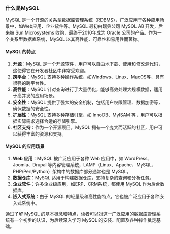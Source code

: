 ### 什么是MySQL

MySQL 是一个开源的关系型数据库管理系统（RDBMS），广泛应用于各种应用场景中，如Web应用、企业软件等。MySQL 最初由瑞典公司 MySQL AB 开发，后来被 Sun Microsystems 收购，最终于2010年成为 Oracle 公司的产品。作为一个关系型数据库系统，MySQL 以其高性能、可靠性和易用性而著称。

#### MySQL 的特点

1. **开源**：MySQL 是一个开源软件，用户可以自由地下载、使用和修改源代码，这使得它在开发者社区中非常受欢迎。
2. **跨平台**：MySQL 支持多种操作系统，如Windows、Linux、MacOS等，具有很强的跨平台性。
3. **高性能**：MySQL 针对查询进行了大量优化，能够高效处理大规模数据，适用于高并发的应用场景。
4. **安全性**：MySQL 提供了强大的安全机制，包括用户权限管理、数据加密等，确保数据的安全性。
5. **扩展性**：MySQL 支持多种存储引擎，如 InnoDB、MyISAM 等，用户可以根据实际需求选择合适的存储引擎。
6. **社区支持**：作为一个开源项目，MySQL 拥有一个庞大而活跃的社区，用户可以获得丰富的资源和支持。

#### MySQL 的应用场景

1. **Web 应用**：MySQL 被广泛应用于各种 Web 应用中，如 WordPress、Joomla、Drupal 等内容管理系统，LAMP（Linux、Apache、MySQL、PHP/Perl/Python）架构中的数据库部分通常也是 MySQL。
2. **数据仓库**：MySQL 适用于构建数据仓库，支持复杂的查询和分析任务。
3. **企业软件**：许多企业级应用，如ERP、CRM系统，都使用 MySQL 作为后台数据库。
4. **嵌入式系统**：由于 MySQL 的轻量级和高性能特点，它也被广泛应用于各种嵌入式系统中。

通过了解 MySQL 的基本概念和特点，读者可以对这一广泛应用的数据库管理系统有一个初步的认识，为后续深入学习 MySQL 的安装、配置及各种操作奠定基础。

